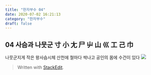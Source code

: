 ```yaml
---
title: "한자부수 04"
date: 2020-07-02 16:21:13
category: "한자부수"
draft: false
---
```

## 04 사슴과 나뭇군 寸 小 尢 尸 屮 山 巛 工 己 巾
나뭇군지게 작은 왕사슴시체
산천에 철마다 싹나고
공인의 몸에 수건이 있다
![](https://i.ibb.co/2SyQpjR/2020-07-03-2-38-13.png)
> Written with [StackEdit](https://stackedit.io/).
<!--stackedit_data:
eyJoaXN0b3J5IjpbLTU2MjY5ODc0N119
-->